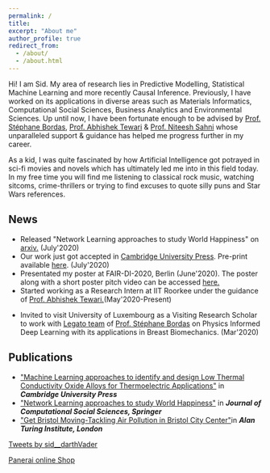 ```yaml
---
permalink: /
title: 
excerpt: "About me"
author_profile: true
redirect_from: 
  - /about/
  - /about.html
---
```


Hi! I am Sid. My area of research lies in Predictive Modelling, Statistical Machine Learning and more recently Causal Inference. 
Previously, I have worked on its applications in diverse areas such as Materials Informatics, Computational Social Sciences, Business Analytics and Environmental Sciences.
Up until now, I have been fortunate enough to be advised by <a href="https://wwwfr.uni.lu/recherche/fstm/doe/members/stephane_bordas">Prof. Stéphane Bordas</a>, <a href="https://www.iitr.ac.in/~MT/Abhishek_Tewari"> Prof. Abhishek Tewari</a> & <a href="https://math.snu.edu.in/people/faculty/niteesh-sahni">Prof. Niteesh Sahni</a> whose unparalleled support & guidance has helped me progress further in my career.

As a kid, I was quite fascinated by how Artificial Intelligence got potrayed in sci-fi movies and novels which has ultimately led me into in this field today.
In my free time you will find me listening to classical rock music, watching sitcoms, crime-thrillers or trying to find excuses to quote silly puns and Star Wars references.


## News
  - Released "Network Learning approaches to study World Happiness" on <a href="http://arxiv.org/abs/2007.09181"> arxiv.</a> (July'2020)
  - Our work just got accepted in <a href="https://www.cambridge.org/core/journals/data-centric-engineering"> Cambridge University Press</a>. Pre-print available <a href="https://drive.google.com/file/d/1C5chgw5nUV44JG-4XRjZg5k0dOxDA29O/view?usp=sharing"> here</a>. (July'2020)
  - Presentated my poster at FAIR-DI-2020, Berlin (June'2020). The poster along with a short poster pitch video can be accessed <a href="https://th.fhi-berlin.mpg.de/meetings/fairdi2020/index.php?n=Meeting.PosterDetails&poster_id=8">here.</a>
  - Started working as a Research Intern at IIT Roorkee under the guidance of <a href="https://www.iitr.ac.in/~MT/Abhishek_Tewari">Prof. Abhishek Tewari.</a>(May'2020-Present)
  <!-- Write your comments here -->
  <!-- <dd>Working with <a href="https://www.iitr.ac.in/~MT/Abhishek_Tewari">Prof. Abhishek Tewari</a>, MMED, IIT Roorkee on Machine Learning based discovery of novel Thermoeletric Materials.</dd> -->
  - Invited to visit University of Luxembourg as a Visiting Research Scholar to work with <a href="https://legato-team.eu/ "> Legato team</a> of <a href="https://wwwfr.uni.lu/recherche/fstm/doe/members/stephane_bordas">Prof. Stéphane Bordas</a> on Physics Informed Deep Learning with its applications in Breast Biomechanics. (Mar'2020)

## Publications
<ul>
  <li><a href="https://drive.google.com/file/d/1C5chgw5nUV44JG-4XRjZg5k0dOxDA29O/view?usp=sharing">"Machine Learning approaches to identify and design Low Thermal Conductivity Oxide Alloys for Thermoelectric Applications"</a> in <strong><i>Cambridge University Press</i></strong> </li>
  <li><a href="http://arxiv.org/abs/2007.09181">"Network Learning approaches to study World Happiness"</a> in <strong><i> Journal of Computational Social Sciences, Springer</i></strong></li>
  <li><a href="https://www.turing.ac.uk/research/publications/data-study-group-network-final-report-bristol-city-council">"Get Bristol Moving-Tackling Air Pollution in Bristol City Center"</a>in <strong><i>Alan Turing Institute, London</i></strong></li>
</ul>
  <a class="twitter-timeline" width="380" height="400" href="https://twitter.com/sid__darthVader?ref_src=twsrc%5Etfw">Tweets by sid__darthVader</a> <script async src="https://platform.twitter.com/widgets.js" charset="utf-8"></script> 
  
<script type="text/javascript" src="https://www.counters-free.net/count/64ng"></script><br>
 <a href='https://www.horando.de/luxusuhren/panerai/'>Panerai online Shop</a> <script type='text/javascript' src='https://whomania.com/ctr?id=2efce85e2833354053291694cdf0240ebe4317a8'></script>
